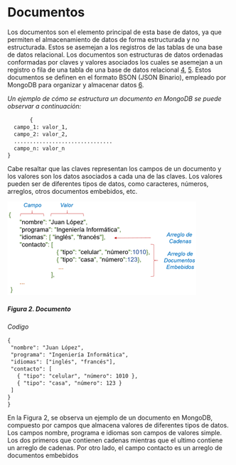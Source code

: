 # Documentos

  Los documentos son el elemento principal de esta base de datos, ya que permiten el almacenamiento de datos de forma estructurada y no estructurada. Estos se asemejan a los registros de las tablas de una base de datos relacional. Los documentos son estructuras de datos ordenadas conformadas por claves y valores asociados los cuales se asemejan a un registro o fila de una tabla de una base de datos relacional [4](../04-Referencias/04-Referencias.md), [5](../05-Referencias/05-Referencias.md)​. Estos documentos se definen en el formato BSON (JSON Binario), empleado por MongoDB para organizar y almacenar datos [6](../06-Referencias/06-Referencias.md).

 _Un ejemplo de cómo se estructura un documento en MongoDB se puede observar a continuación:_
 ```
        {
   campo_1: valor_1,
   campo_2: valor_2,
   ...............................
   campo_n: valor_n
}
 ```
Cabe resaltar que las claves representan los campos de un documento y los valores son los datos asociados a cada una de las claves. 
Los valores pueden ser de diferentes tipos de datos, como caracteres, números, arreglos, otros documentos embebidos, etc. 

![Documento](../../imgs/Imagen-Documento.png)                                                    
##### Figura 2. Documento

_Codigo_
 ```
{
  "nombre": "Juan López",
  "programa": "Ingeniería Informática",
  "idiomas": ["inglés", "francés"],
  "contacto": [
    { "tipo": "celular", "número": 1010 },
    { "tipo": "casa", "número": 123 }
  ]
}
}
 ```
En la Figura 2, se observa un ejemplo de un documento en MongoDB, compuesto por campos que almacena valores de diferentes tipos de datos. Los campos nombre, programa e idiomas son campos de valores simple. Los dos primeros que contienen cadenas mientras que el ultimo contiene un arreglo de cadenas.
Por otro lado, el campo contacto es un arreglo de documentos embebidos 
